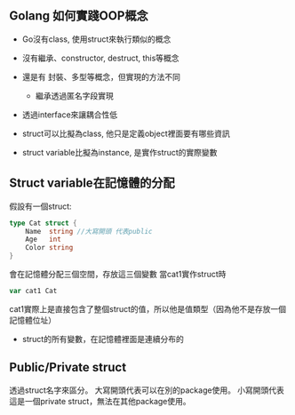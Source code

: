 ## Golang 如何實踐OOP概念

- Go沒有class, 使用struct來執行類似的概念
- 沒有繼承、constructor, destruct, this等概念
- 還是有 封裝、多型等概念，但實現的方法不同
    - 繼承透過匿名字段實現
- 透過interface來讓耦合性低

- struct可以比擬為class, 他只是定義object裡面要有哪些資訊
- struct variable比擬為instance, 是實作struct的實際變數

## Struct variable在記憶體的分配
假設有一個struct:
```go
type Cat struct {
	Name  string //大寫開頭 代表public
	Age   int
	Color string
}
```
會在記憶體分配三個空間，存放這三個變數
當cat1實作struct時
```go
var cat1 Cat
```
cat1實際上是直接包含了整個struct的值，所以他是值類型（因為他不是存放一個記憶體位址）

- struct的所有變數，在記憶體裡面是連續分布的

## Public/Private struct
透過struct名字來區分。
大寫開頭代表可以在別的package使用。
小寫開頭代表這是一個private struct，無法在其他package使用。